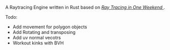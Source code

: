 ﻿A Raytracing Engine written in Rust based on <a href="https://raytracing.github.io/books/RayTracingInOneWeekend.html">
    <cite>Ray Tracing in One Weekend</cite>
</a>.

Todo: 
<ul>
    <li>Add movement for polygon objects</li>
    <li>Add Rotating and transposing</li>
    <li>Add uv normal vecotrs</li>
    <li>Workout kinks with BVH</li>
</ul>


